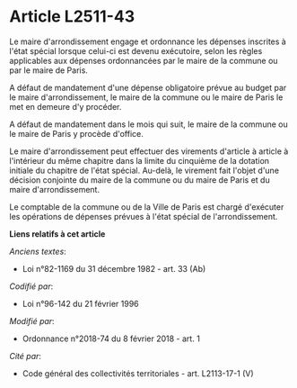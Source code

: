 # Article L2511-43

Le maire d'arrondissement engage et ordonnance les dépenses inscrites à l'état spécial lorsque celui-ci est devenu
exécutoire, selon les règles applicables aux dépenses ordonnancées par le maire de la commune ou par le maire de Paris.

A défaut de mandatement d'une dépense obligatoire prévue au budget par le maire d'arrondissement, le maire de la commune ou
le maire de Paris le met en demeure d'y procéder.

A défaut de mandatement dans le mois qui suit, le maire de la commune ou le maire de Paris y procède d'office.

Le maire d'arrondissement peut effectuer des virements d'article à article à l'intérieur du même chapitre dans la limite du
cinquième de la dotation initiale du chapitre de l'état spécial. Au-delà, le virement fait l'objet d'une décision conjointe
du maire de la commune ou du maire de Paris et du maire d'arrondissement.

Le comptable de la commune ou de la Ville de Paris est chargé d'exécuter les opérations de dépenses prévues à l'état spécial
de l'arrondissement.

**Liens relatifs à cet article**

_Anciens textes_:

  - Loi n°82-1169 du 31 décembre 1982 - art. 33 (Ab)

_Codifié par_:

  - Loi n°96-142 du 21 février 1996

_Modifié par_:

  - Ordonnance n°2018-74 du 8 février 2018 - art. 1

_Cité par_:

  - Code général des collectivités territoriales - art. L2113-17-1 (V)
